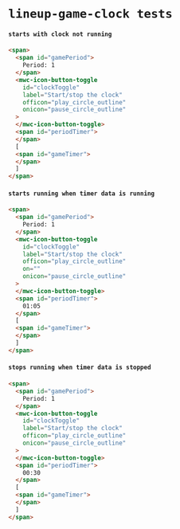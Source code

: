 # `lineup-game-clock tests`

#### `starts with clock not running`

```html
<span>
  <span id="gamePeriod">
    Period: 1
  </span>
  <mwc-icon-button-toggle
    id="clockToggle"
    label="Start/stop the clock"
    officon="play_circle_outline"
    onicon="pause_circle_outline"
  >
  </mwc-icon-button-toggle>
  <span id="periodTimer">
  </span>
  [
  <span id="gameTimer">
  </span>
  ]
</span>
```

#### `starts running when timer data is running`

```html
<span>
  <span id="gamePeriod">
    Period: 1
  </span>
  <mwc-icon-button-toggle
    id="clockToggle"
    label="Start/stop the clock"
    officon="play_circle_outline"
    on=""
    onicon="pause_circle_outline"
  >
  </mwc-icon-button-toggle>
  <span id="periodTimer">
    01:05
  </span>
  [
  <span id="gameTimer">
  </span>
  ]
</span>
```

#### `stops running when timer data is stopped`

```html
<span>
  <span id="gamePeriod">
    Period: 1
  </span>
  <mwc-icon-button-toggle
    id="clockToggle"
    label="Start/stop the clock"
    officon="play_circle_outline"
    onicon="pause_circle_outline"
  >
  </mwc-icon-button-toggle>
  <span id="periodTimer">
    00:30
  </span>
  [
  <span id="gameTimer">
  </span>
  ]
</span>

```


